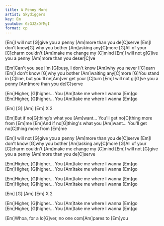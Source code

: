 ```yaml
---
title: A Penny More
artist: Skydiggers
key: Em
youtube: GzGJZxDfMgI
format: cp
---
```


[Em]I will not [G]give you a penny [Am]more than you de[C]serve
[Em]I don't know[G] why you bother [Am]asking any[C]more
[G]All of your [C]charm couldn't [Am]make me change my [C]mind
[Em]I will not g[G]ive you a penny [Am]more than you deser[C]ve

[Em]Can't you see I'm [G]busy, I don't know [Am]why you never l[C]earn
[Em]I don't know [G]why you bother [Am]waiting any[C]more
[G]You stand in [C]line, but you'll ne[Am]ver get your [C]turn
[Em]I will not gi[G]ve you a penny [Am]more than you de[C]serve

[Em]Higher, [G]higher... You [Am]take me where I wanna [Em]go
[Em]Higher, [G]higher... You [Am]take me where I wanna [Em]go

[Em] [G] [Am] [Em] X 2

[Em]But if no[G]thing's what you [Am]want... You'll get no[C]thing more from [Em]me
[Em]And if no[G]thing's what you [Am]want... You'll get no[C]thing more from [Em]me

[Em]I will not [G]give you a penny [Am]more than you de[C]serve
[Em]I don't know [G]why you bother [Am]asking any[C]more
[G]All of your [C]charm couldn't [Am]make me change my [C]mind
[Em]I will not [G]give you a penny [Am]more than you de[C]serve

[Em]Higher, [G]higher... You [Am]take me where I wanna [Em]go
[Em]Higher, [G]higher... You [Am]take me where I wanna [Em]go

[Em]Higher, [G]higher... You [Am]take me where I wanna [Em]go
[Em]Higher, [G]higher... You [Am]take me where I wanna [Em]go

[Em] [G] [Am] [Em] X 2

[Em]Higher, [G]higher... You [Am]take me where I wanna [Em]go
[Em]Higher, [G]higher... You [Am]take me where I wanna [Em]go

[Em]Whoa, for a lo[G]ver, no one com[Am]pares to [Em]you
